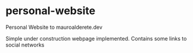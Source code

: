 # personal-website
Personal Website to mauroalderete.dev

Simple under construction webpage implemented. Contains some links to social networks
